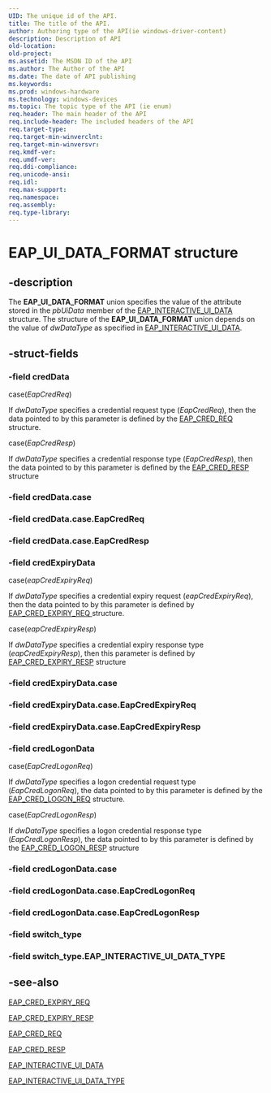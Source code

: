 ```yaml
---
UID: The unique id of the API.
title: The title of the API.
author: Authoring type of the API(ie windows-driver-content)
description: Description of API
old-location: 
old-project: 
ms.assetid: The MSDN ID of the API
ms.author: The Author of the API
ms.date: The date of API publishing
ms.keywords: 
ms.prod: windows-hardware
ms.technology: windows-devices
ms.topic: The topic type of the API (ie enum)
req.header: The main header of the API
req.include-header: The included headers of the API
req.target-type: 
req.target-min-winverclnt: 
req.target-min-winversvr: 
req.kmdf-ver: 
req.umdf-ver: 
req.ddi-compliance: 
req.unicode-ansi: 
req.idl: 
req.max-support: 
req.namespace: 
req.assembly: 
req.type-library: 
---
```


# EAP_UI_DATA_FORMAT structure


## -description


The <b>EAP_UI_DATA_FORMAT</b> union specifies the value of the attribute stored in the <i>pbUiData</i> member of the <a href="https://msdn.microsoft.com/0b3cd58c-9396-4c79-842b-76bf03aa7d7a">EAP_INTERACTIVE_UI_DATA</a> structure. The structure of the <b>EAP_UI_DATA_FORMAT</b> union depends on the value of <i>dwDataType</i> as specified in <a href="https://msdn.microsoft.com/68141611-4a1c-409e-8ed2-3d21a76640c3">EAP_INTERACTIVE_UI_DATA</a>.


## -struct-fields




### -field credData

case(<i>EapCredReq</i>)

If <i>dwDataType</i> specifies a credential request type (<i>EapCredReq</i>), then the data pointed to by this parameter is defined by the <a href="https://msdn.microsoft.com/537a90fc-4dd2-44d4-93da-949f31130ac4">EAP_CRED_REQ </a>structure. 

 


case(<i>EapCredResp</i>)

If <i>dwDataType</i> specifies a credential response type (<i>EapCredResp</i>), then the data pointed to by this parameter is defined by the <a href="https://msdn.microsoft.com/714c75d8-71c7-4c3f-802a-a5e4f6ca65c2">EAP_CRED_RESP</a> structure


### -field credData.case

 


### -field credData.case.EapCredReq

 


### -field credData.case.EapCredResp

 


### -field credExpiryData

case(<i>eapCredExpiryReq</i>)

If <i>dwDataType</i> specifies a credential expiry request (<i>eapCredExpiryReq</i>), then the data pointed to by this parameter is defined by <a href="https://msdn.microsoft.com/baa2a580-0bfc-450a-9a96-f32d00127fa4">EAP_CRED_EXPIRY_REQ </a>structure.

case(<i>eapCredExpiryResp</i>)

If <i>dwDataType</i> specifies a credential expiry response type (<i>eapCredExpiryResp</i>), then this parameter is defined by <a href="https://msdn.microsoft.com/59b7f7d0-58af-4368-b3ea-6f180422a673">EAP_CRED_EXPIRY_RESP</a> structure


### -field credExpiryData.case

 


### -field credExpiryData.case.EapCredExpiryReq

 


### -field credExpiryData.case.EapCredExpiryResp

 


### -field credLogonData

case(<i>EapCredLogonReq</i>)

If <i>dwDataType</i> specifies a logon credential request type (<i>EapCredLogonReq</i>),  the data pointed to by this parameter is defined by the <a href="https://msdn.microsoft.com/1F1A2F77-054D-4FD2-83A5-69C3D77418B3">EAP_CRED_LOGON_REQ</a> structure. 


case(<i>EapCredLogonResp</i>)

If <i>dwDataType</i> specifies a logon credential response type (<i>EapCredLogonResp</i>), the data pointed to by this parameter is defined by the <a href="https://msdn.microsoft.com/1244A40F-6999-4053-97C4-1C4FB107B2F5">EAP_CRED_LOGON_RESP</a> structure



### -field credLogonData.case

 


### -field credLogonData.case.EapCredLogonReq

 


### -field credLogonData.case.EapCredLogonResp

 


### -field switch_type

 


### -field switch_type.EAP_INTERACTIVE_UI_DATA_TYPE

 




## -see-also




<a href="https://msdn.microsoft.com/baa2a580-0bfc-450a-9a96-f32d00127fa4">EAP_CRED_EXPIRY_REQ</a>



<a href="https://msdn.microsoft.com/59b7f7d0-58af-4368-b3ea-6f180422a673">EAP_CRED_EXPIRY_RESP</a>



<a href="https://msdn.microsoft.com/537a90fc-4dd2-44d4-93da-949f31130ac4">EAP_CRED_REQ</a>



<a href="https://msdn.microsoft.com/714c75d8-71c7-4c3f-802a-a5e4f6ca65c2">EAP_CRED_RESP</a>



<a href="https://msdn.microsoft.com/68141611-4a1c-409e-8ed2-3d21a76640c3">EAP_INTERACTIVE_UI_DATA</a>



<a href="https://msdn.microsoft.com/0b3cd58c-9396-4c79-842b-76bf03aa7d7a">EAP_INTERACTIVE_UI_DATA_TYPE</a>
 

 


